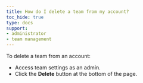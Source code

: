 ```yaml
---
title: How do I delete a team from my account?  
toc_hide: true
type: docs
support:
- administrator
- team management
---
```

To delete a team from an account:

- Access team settings as an admin.
- Click the **Delete** button at the bottom of the page.